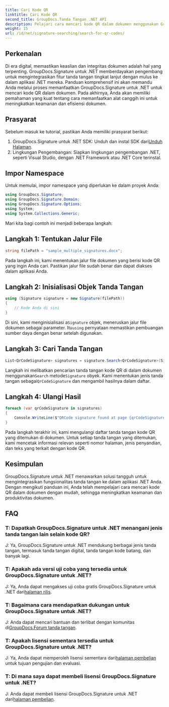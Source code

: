 ```yaml
---
title: Cari Kode QR
linktitle: Cari Kode QR
second_title: GroupDocs.Tanda Tangan .NET API
description: Pelajari cara mencari kode QR dalam dokumen menggunakan GroupDocs.Signature untuk .NET. Tingkatkan keamanan dokumen dengan mudah.
weight: 15
url: /id/net/signature-searching/search-for-qr-codes/
---
```

## Perkenalan

Di era digital, memastikan keaslian dan integritas dokumen adalah hal yang terpenting. GroupDocs.Signature untuk .NET memberdayakan pengembang untuk mengintegrasikan fitur tanda tangan tingkat lanjut dengan mulus ke dalam aplikasi .NET mereka. Panduan komprehensif ini akan memandu Anda melalui proses memanfaatkan GroupDocs.Signature untuk .NET untuk mencari kode QR dalam dokumen. Pada akhirnya, Anda akan memiliki pemahaman yang kuat tentang cara memanfaatkan alat canggih ini untuk meningkatkan keamanan dan efisiensi dokumen.

## Prasyarat

Sebelum masuk ke tutorial, pastikan Anda memiliki prasyarat berikut:

1.  GroupDocs.Signature untuk .NET SDK: Unduh dan instal SDK dari[Unduh Halaman](https://releases.groupdocs.com/signature/net/).
2. Lingkungan Pengembangan: Siapkan lingkungan pengembangan .NET, seperti Visual Studio, dengan .NET Framework atau .NET Core terinstal.

## Impor Namespace

Untuk memulai, impor namespace yang diperlukan ke dalam proyek Anda:

```csharp
using GroupDocs.Signature;
using GroupDocs.Signature.Domain;
using GroupDocs.Signature.Options;
using System;
using System.Collections.Generic;
```

Mari kita bagi contoh ini menjadi beberapa langkah:

## Langkah 1: Tentukan Jalur File

```csharp
string filePath = "sample_multiple_signatures.docx";
```

Pada langkah ini, kami menentukan jalur file dokumen yang berisi kode QR yang ingin Anda cari. Pastikan jalur file sudah benar dan dapat diakses dalam aplikasi Anda.

## Langkah 2: Inisialisasi Objek Tanda Tangan

```csharp
using (Signature signature = new Signature(filePath))
{
    // Kode Anda di sini
}
```

 Di sini, kami menginisialisasi a`Signature` objek, meneruskan jalur file dokumen sebagai parameter. Itu`using` pernyataan memastikan pembuangan sumber daya dengan benar setelah digunakan.

## Langkah 3: Cari Tanda Tangan

```csharp
List<QrCodeSignature> signatures = signature.Search<QrCodeSignature>(SignatureType.QrCode);
```

 Langkah ini melibatkan pencarian tanda tangan kode QR di dalam dokumen menggunakan`Search` metode`Signature` obyek. Kami menentukan jenis tanda tangan sebagai`QrCodeSignature` dan mengambil hasilnya dalam daftar.

## Langkah 4: Ulangi Hasil

```csharp
foreach (var qrCodeSignature in signatures)
{
    Console.WriteLine($"QRCode signature found at page {qrCodeSignature.PageNumber} with type {qrCodeSignature.EncodeType.TypeName} and text {qrCodeSignature.Text}");
}
```

Pada langkah terakhir ini, kami mengulangi daftar tanda tangan kode QR yang ditemukan di dokumen. Untuk setiap tanda tangan yang ditemukan, kami mencetak informasi relevan seperti nomor halaman, jenis penyandian, dan teks yang terkait dengan kode QR.

## Kesimpulan

GroupDocs.Signature untuk .NET menawarkan solusi tangguh untuk mengintegrasikan fungsionalitas tanda tangan ke dalam aplikasi .NET Anda. Dengan mengikuti panduan ini, Anda telah mempelajari cara mencari kode QR dalam dokumen dengan mudah, sehingga meningkatkan keamanan dan produktivitas dokumen.

## FAQ

### T: Dapatkah GroupDocs.Signature untuk .NET menangani jenis tanda tangan lain selain kode QR?
J: Ya, GroupDocs.Signature untuk .NET mendukung berbagai jenis tanda tangan, termasuk tanda tangan digital, tanda tangan kode batang, dan banyak lagi.

### T: Apakah ada versi uji coba yang tersedia untuk GroupDocs.Signature untuk .NET?
 J: Ya, Anda dapat mengakses uji coba gratis GroupDocs.Signature untuk .NET dari[halaman rilis](https://releases.groupdocs.com/).

### T: Bagaimana cara mendapatkan dukungan untuk GroupDocs.Signature untuk .NET?
 J: Anda dapat mencari bantuan dan terlibat dengan komunitas di[GroupDocs.Forum tanda tangan](https://forum.groupdocs.com/c/signature/13).

### T: Apakah lisensi sementara tersedia untuk GroupDocs.Signature untuk .NET?
 J: Ya, Anda dapat memperoleh lisensi sementara dari[halaman pembelian](https://purchase.groupdocs.com/temporary-license/) untuk tujuan pengujian dan evaluasi.

### T: Di mana saya dapat membeli lisensi GroupDocs.Signature untuk .NET?
 J: Anda dapat membeli lisensi GroupDocs.Signature untuk .NET dari[halaman pembelian](https://purchase.groupdocs.com/buy).